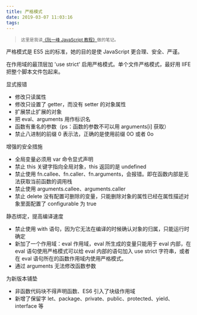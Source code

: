 ```yaml
---
title: 严格模式
date: 2019-03-07 11:03:16
tags:
---
```



> <sup>这里是我读[《阮一峰 JavaScript 教程》](https://wangdoc.com/javascript/)做的笔记。</sup>

严格模式是 ES5 出的标准，她的目的是使 JavaScript 更合理、安全、严谨。

在作用域的最顶层加 'use strict' 启用严格模式。单个文件严格模式，最好用 IIFE 把整个脚本文件包起来。

显式报错

- 修改只读属性
- 修改只设置了 getter，而没有 setter 的对象属性
- 扩展禁止扩展的对象
- 把 eval、arguments 用作标识名
- 函数有重名的参数（ps：函数的参数不可以用 arguments[i] 获取）
- 禁止八进制的前缀 0 表示法，正确的是使用前缀 0O 或者 0o

增强的安全措施

- 全局变量必须用 var 命令显式声明
- 禁止 this 关键字指向全局对象，this 返回的是 undefined
- 禁止使用 fn.callee、fn.caller、fn.arguments，会报错。即在函数内部是无法获取当前函数的调用栈
- 禁止使用 arguments.callee、arguments.caller
- 禁止 delete 没有配置可删除的变量，只能删除对象的属性已经在属性描述对象里面配置了 configurable 为 true

静态绑定，提高编译速度

- 禁止使用 with 语句，因为它无法在编译的时候确认对象的归属，只能运行时确定
- 新加了一个作用域：eval 作用域，eval 所生成的变量只能用于 eval 内部，在 eval 语句使用严格模式可以给 eval 内部的语句加入 use strict 字符串，或者在 eval 语句所在的函数作用域内使用严格模式。
- 通过 arguments 无法修改函数参数

为新版本铺垫

- 非函数代码块不得声明函数、ES6 引入了块级作用域
- 新增了保留字 let、package、private、public、protected、yield、interface 等